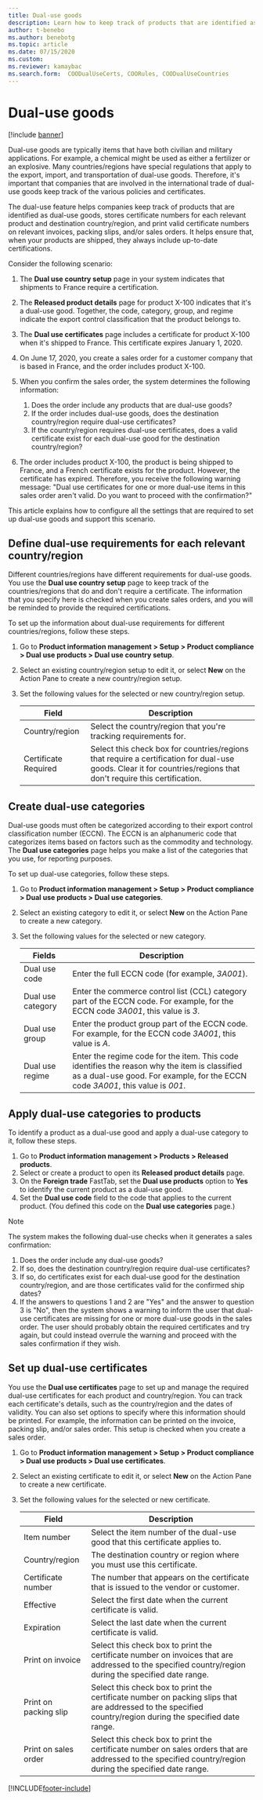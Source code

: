 ```yaml
---
title: Dual-use goods
description: Learn how to keep track of products that are identified as dual-use goods and store certificate numbers for each relevant product and destination country/region.
author: t-benebo
ms.author: benebotg
ms.topic: article
ms.date: 07/15/2020
ms.custom:
ms.reviewer: kamaybac
ms.search.form:  COODualUseCerts, COORules, COODualUseCountries
---
```


# Dual-use goods

[!include [banner](../includes/banner.md)]

Dual-use goods are typically items that have both civilian and military applications. For example, a chemical might be used as either a fertilizer or an explosive. Many countries/regions have special regulations that apply to the export, import, and transportation of dual-use goods. Therefore, it's important that companies that are involved in the international trade of dual-use goods keep track of the various policies and certificates.

The dual-use feature helps companies keep track of products that are identified as dual-use goods, stores certificate numbers for each relevant product and destination country/region, and print valid certificate numbers on relevant invoices, packing slips, and/or sales orders. It helps ensure that, when your products are shipped, they always include up-to-date certifications.

Consider the following scenario:

1. The **Dual use country setup** page in your system indicates that shipments to France require a certification.
2. The **Released product details** page for product X-100 indicates that it's a dual-use good. Together, the code, category, group, and regime indicate the export control classification that the product belongs to.
3. The **Dual use certificates** page includes a certificate for product X-100 when it's shipped to France. This certificate expires January 1, 2020.
4. On June 17, 2020, you create a sales order for a customer company that is based in France, and the order includes product X-100.
5. When you confirm the sales order, the system determines the following information:

    1. Does the order include any products that are dual-use goods?
    2. If the order includes dual-use goods, does the destination country/region require dual-use certificates?
    3. If the country/region requires dual-use certificates, does a valid certificate exist for each dual-use good for the destination country/region?

6. The order includes product X-100, the product is being shipped to France, and a French certificate exists for the product. However, the certificate has expired. Therefore, you receive the following warning message: "Dual use certificates for one or more dual-use items in this sales order aren't valid. Do you want to proceed with the confirmation?"

This article explains how to configure all the settings that are required to set up dual-use goods and support this scenario.

## Define dual-use requirements for each relevant country/region

Different countries/regions have different requirements for dual-use goods. You use the **Dual use country setup** page to keep track of the countries/regions that do and don't require a certificate. The information that you specify here is checked when you create sales orders, and you will be reminded to provide the required certifications.

To set up the information about dual-use requirements for different countries/regions, follow these steps.

1. Go to **Product information management \> Setup \> Product compliance \> Dual use products \> Dual use country setup**.
2. Select an existing country/region setup to edit it, or select **New** on the Action Pane to create a new country/region setup.
3. Set the following values for the selected or new country/region setup.

    | Field | Description |
    |---|---|
    | Country/region | Select the country/region that you're tracking requirements for. |
    | Certificate Required | Select this check box for countries/regions that require a certification for dual-use goods. Clear it for countries/regions that don't require this certification. |

## Create dual-use categories

Dual-use goods must often be categorized according to their export control classification number (ECCN). The ECCN is an alphanumeric code that categorizes items based on factors such as the commodity and technology. The **Dual use categories** page helps you make a list of the categories that you use, for reporting purposes.

To set up dual-use categories, follow these steps.

1. Go to **Product information management \> Setup \> Product compliance \> Dual use products \> Dual use categories**.
2. Select an existing category to edit it, or select **New** on the Action Pane to create a new category.
3. Set the following values for the selected or new category.

    | Fields | Description |
    |---|---|
    | Dual use code | Enter the full ECCN code (for example, *3A001*).|
    | Dual use category | Enter the commerce control list (CCL) category part of the ECCN code. For example, for the ECCN code *3A001*, this value is *3*. |
    | Dual use group | Enter the product group part of the ECCN code. For example, for the ECCN code *3A001*, this value is *A*. |
    | Dual use regime | Enter the regime code for the item. This code identifies the reason why the item is classified as a dual-use good. For example, for the ECCN code *3A001*, this value is *001*. |

## Apply dual-use categories to products

To identify a product as a dual-use good and apply a dual-use category to it, follow these steps.

1. Go to **Product information management \> Products \> Released products**.
1. Select or create a product to open its **Released product details** page.
1. On the **Foreign trade** FastTab, set the **Dual use products** option to **Yes** to identify the current product as a dual-use good.
1. Set the **Dual use code** field to the code that applies to the current product. (You defined this code on the **Dual use categories** page.)

> [!NOTE]
>
> The system makes the following dual-use checks when it generates a sales confirmation:
>
> 1. Does the order include any dual-use goods?
> 1. If so, does the destination country/region require dual-use certificates?
> 1. If so, do certificates exist for each dual-use good for the destination country/region, and are those certificates valid for the confirmed ship dates?
> 1. If the answers to questions 1 and 2 are "Yes" and the answer to question 3 is "No", then the system shows a warning to inform the user that dual-use certificates are missing for one or more dual-use goods in the sales order. The user should probably obtain the required certificates and try again, but could instead overrule the warning and proceed with the sales confirmation if they wish.

## Set up dual-use certificates

You use the **Dual use certificates** page to set up and manage the required dual-use certificates for each product and country/region. You can track each certificate's details, such as the country/region and the dates of validity. You can also set options to specify where this information should be printed. For example, the information can be printed on the invoice, packing slip, and/or sales order. This setup is checked when you create a sales order.

1. Go to **Product information management \> Setup \> Product compliance \> Dual use products \> Dual use certificates**.
2. Select an existing certificate to edit it, or select **New** on the Action Pane to create a new certificate.
3. Set the following values for the selected or new certificate.

    | Field | Description |
    |---|---|
    | Item number | Select the item number of the dual-use good that this certificate applies to. |
    | Country/region | The destination country or region where you must use this certificate. |
    | Certificate number | The number that appears on the certificate that is issued to the vendor or customer. |
    | Effective | Select the first date when the current certificate is valid.|
    | Expiration | Select the last date when the current certificate is valid. |
    | Print on invoice | Select this check box to print the certificate number on invoices that are addressed to the specified country/region during the specified date range. |
    | Print on packing slip | Select this check box to print the certificate number on packing slips that are addressed to the specified country/region during the specified date range. |
    | Print on sales order | Select this check box to print the certificate number on sales orders that are addressed to the specified country/region during the specified date range. |


[!INCLUDE[footer-include](../../includes/footer-banner.md)]
